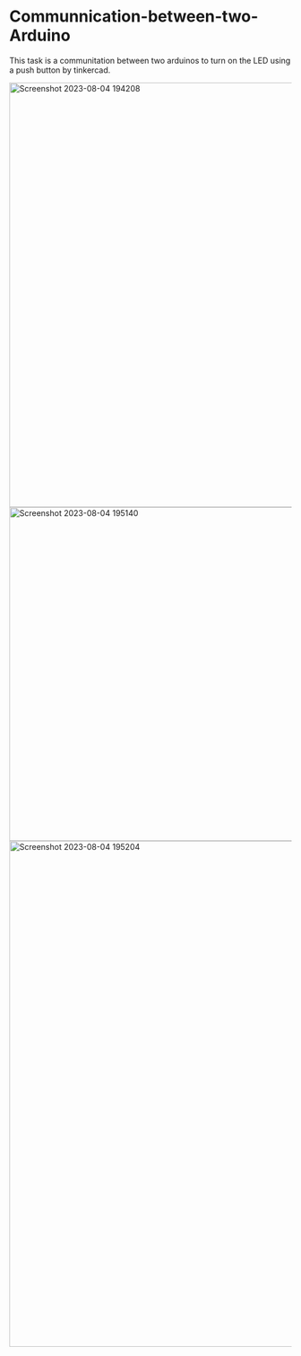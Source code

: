 # Communnication-between-two-Arduino
This task is a communitation between two arduinos to turn on the LED using a push button by tinkercad.


<img width="757" alt="Screenshot 2023-08-04 194208" src="https://github.com/id3dx/Communnication-between-two-Arduino/assets/138385070/a7f59a79-70b0-40b6-a89c-34ada668c347">


<img width="595" alt="Screenshot 2023-08-04 195140" src="https://github.com/id3dx/Communnication-between-two-Arduino/assets/138385070/ff2b9e88-a74a-454d-8ef6-fbde8b2f8863">

<img width="902" alt="Screenshot 2023-08-04 195204" src="https://github.com/id3dx/Communnication-between-two-Arduino/assets/138385070/34b85780-e8c3-406d-b726-c30a1d8e8267">
